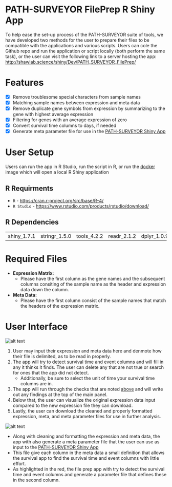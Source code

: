 # PATH-SURVEYOR FilePrep R Shiny App

To help ease the set-up process of the PATH-SURVEYOR suite of tools, we have developed two methods for the user to prepare their files to be compatible with the applications and various scripts. Users can cole the Github repo and run the application or script locally (both perform the same task), or the user can visit the following link to a server hosting the app: http://shawlab.science/shiny/Dev/PATH_SURVEYOR_FilePrep/

# Features

- [x] Remove troublesome special characters from sample names
- [x] Matching sample names between expression and meta data
- [x] Remove duplicate gene symbols from expression by summarizing to the gene with highest average expression
- [x] Filtering for genes with an average expression of zero
- [x] Convert survival time columns to days, if needed
- [x] Generate meta parameter file for use in the [PATH-SURVEYOR Shiny App](https://github.com/shawlab-moffitt/PATH-SURVEYOR-Suite/tree/main/2-PATH-SURVEYOR-Interactive-App)

# User Setup

Users can run the app in R Studio, run the script in R, or run the [docker](https://github.com/shawlab-moffitt/PATH-SURVEYOR-Suite/tree/main/7-PATH-SURVEYOR-Docker/Docker_PATH-SURVEYOR-FilePrep-App) image which will open a local R Shiny application

## R Requirments

* `R` - https://cran.r-project.org/src/base/R-4/
* `R Studio` - https://www.rstudio.com/products/rstudio/download/

## R Dependencies

|  |  |  |  |  |  |
| --- | --- | --- | --- | --- | --- |
| shiny_1.7.1 | stringr_1.5.0 | tools_4.2.2 | readr_2.1.2 | dplyr_1.0.9 | DT_0.23 |

# Required Files

* **Expression Matrix:**
  * Please have the first column as the gene names and the subsequent columns consiting of the sample name as the header and expression data down the column.
* **Meta Data:**
  * Please have the first column consist of the sample names that match the headers of the expression matrix.


# User Interface

![alt text](https://github.com/shawlab-moffitt/PATH-SURVEYOR-Suite/tree/main/1-Getting_Started/2-FilePrep/Example_UI_Screenshots/PATH_SURVEYOR_FilePrepApp1.PNG?raw=true)

1. User may input their expression and meta data here and denmote how their file is delimited, as to be read in properly.
2. The app will try to detect survival time and event columns and will fill in any it thinks it finds. The user can delete any that are not true or search for ones that the app did not detect. 
   * Additionally, be sure to select the unit of time your survival time columns are in.
3. The app will run through the checks that are noted [above](https://github.com/shawlab-moffitt/PATH-SURVEYOR-FilePrep_ShinyApp#features) and will write out any findings at the top of the main panel.
4. Below that, the user can visualize the original expression data input compared to the new expression file they can download.
5. Lastly, the user can download the cleaned and properly formatted expression, meta, and meta parameter files for use in further analysis.

![alt text](https://github.com/shawlab-moffitt/PATH-SURVEYOR-Suite/tree/main/1-Getting_Started/2-FilePrep/Example_UI_Screenshots/PATH_SURVEYOR_FilePrepApp2.PNG?raw=true)

* Along with cleaning and formatting the expression and meta data, the app with also generate a meta parameter file that the user can use as input to the [PATH-SURVEYOR Shiny App](https://github.com/shawlab-moffitt/PATH-SURVEYOR-Suite/tree/main/2-PATH-SURVEYOR-Interactive-App)
* This file give each column in the meta data a small definition that allows the survival app to find the survival time and event columns with little effort. 
* As highlighted in the red, the file prep app with try to detect the survival time and event columns and generate a parameter file that defines these in the second column.


